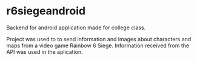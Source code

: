 # r6siegeandroid
Backend for android application made for college class.

Project was used to to send information and images about characters and maps from a video game Rainbow 6 Siege. 
Information received from the API was used in the aplication.
